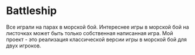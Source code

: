 # Battleship
Все играли на парах в морской бой. Интереснее игры в морской бой на листочках  может быть только собственная написанная игра. 
Мой проект - это реализация классической версии игры в морской бой для двух игроков.  
  
